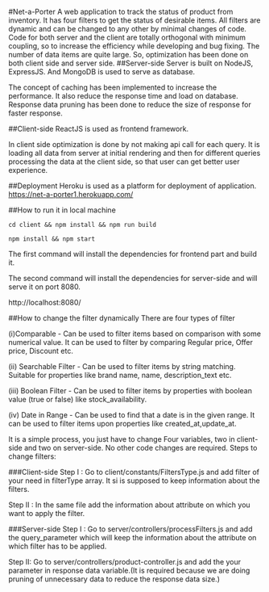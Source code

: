 #Net-a-Porter
A web application to track the status of product from inventory. It has four filters to 
get the status of desirable items. All filters are dynamic and can be changed to any other
by minimal changes of code. Code for both server and the client are totally orthogonal with 
minimum coupling, so to increase the efficiency while developing and bug fixing. The number
of data items are quite large. So, optimization has been done on both client side and server side.
##Server-side
Server is built on NodeJS, ExpressJS. And MongoDB is used to serve as database. 

The concept of caching has been implemented to increase the performance. It also reduce the response time and load on database.
Response data pruning has been done to reduce the size of response for faster response.

##Client-side
ReactJS is used as frontend framework. 

In client side optimization is done by not making api call for each query. It is loading all data from server at initial rendering
and then for different queries processing the data at the client side, so that user can get better user experience. 

##Deployment
Heroku is used as a platform for deployment of application.
https://net-a-porter1.herokuapp.com/

##How to run it in local machine
```
cd client && npm install && npm run build

npm install && npm start
```
The first command will install the dependencies for frontend part and build it.

The second command will install the dependencies for server-side and will serve it on port 8080.

http://localhost:8080/

##How to change the filter dynamically
There are four types of filter

(i)Comparable - Can be used to filter items based on comparison with some numerical value. It can be used to filter by comparing Regular price, Offer price, Discount etc.

(ii) Searchable Filter - Can be used to filter items by string matching. Suitable for properties like brand name, name, description_text etc.

(iii) Boolean Filter - Can be used to filter items by properties with boolean value (true or false) like stock_availability.

(iv) Date in Range - Can be used to find that a date is in the given range. It can be used to filter items upon properties like created_at,update_at.

It is a simple process, you just have to change Four variables, two in client-side and two on server-side. No other code changes are required.
Steps to change filters:

###Client-side
Step I : Go to client/constants/FiltersType.js and add filter of your need in filterType array. It si is supposed to keep information about the filters.

Step II : In the same file add the information about attribute on which you want to apply the filter.

###Server-side
Step I : Go to server/controllers/processFilters.js and add the query_parameter which will keep the information about the attribute on which filter has to be applied.

Step II: Go to server/controllers/product-controller.js and add the your parameter in response data variable.(It is required because we are doing pruning of unnecessary data to reduce the response data size.)
